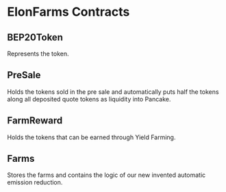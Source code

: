 # ElonFarms Contracts

## BEP20Token

Represents the token.

## PreSale

Holds the tokens sold in the pre sale and automatically puts half the tokens along all deposited quote tokens as liquidity into Pancake.

## FarmReward

Holds the tokens that can be earned through Yield Farming.

## Farms

Stores the farms and contains the logic of our new invented automatic emission reduction.
